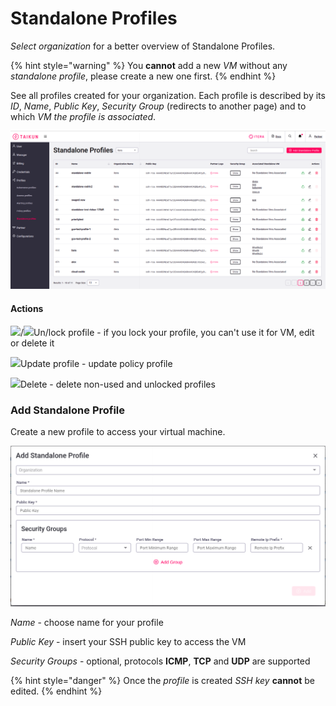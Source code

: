 # Standalone Profiles

_Select organization_ for a better overview of Standalone Profiles.

{% hint style="warning" %}
You **cannot** add a new _VM_ without any _standalone profile_, please create a new one first.
{% endhint %}



See all profiles created for your organization. Each profile is described by its _ID_, _Name_, _Public Key_, _Security Group_ (redirects to another page) and to which _VM_ _the profile is associated_.

![Fig. 1: Standalone Profiles](<../.gitbook/assets/overview (8).png>)



#### Actions

​![](https://files.gitbook.com/v0/b/gitbook-28427.appspot.com/o/assets%2F-MJQrhtis3vRAM281R7J%2F-McT0x4NgKkVh0AjATAz%2F-McTcbB-au4V6R\_9I-LI%2Flock.png?alt=media\&token=26c90504-4c1f-4a29-a745-0df86f27f5bc)/​![](https://files.gitbook.com/v0/b/gitbook-28427.appspot.com/o/assets%2F-MJQrhtis3vRAM281R7J%2F-McT0x4NgKkVh0AjATAz%2F-McTchESBHx\_eCS1Ew3a%2Funlock.png?alt=media\&token=c4ce659f-7351-4dae-a234-65517335f272)Un/lock profile - if you lock your profile, you can't use it for VM, edit or delete it

​![](https://files.gitbook.com/v0/b/gitbook-28427.appspot.com/o/assets%2F-MJQrhtis3vRAM281R7J%2F-Mk6UkgYDAHsPXTIGcfJ%2F-Mk6hrUl1O\_c\_YKd85jN%2Fedit.png?alt=media\&token=392bf2c6-8732-4568-af4d-dd75c3aa0053)Update profile - update policy profile

​​![](https://files.gitbook.com/v0/b/gitbook-28427.appspot.com/o/assets%2F-MJQrhtis3vRAM281R7J%2F-Mk6UkgYDAHsPXTIGcfJ%2F-Mk6hyRbUTQuKygF4kbB%2Fdelete.png?alt=media\&token=048d1ff6-58c8-40c2-adee-b4723a073ce7)Delete - delete non-used and unlocked profiles



### Add Standalone Profile

Create a new profile to access your virtual machine.

![Fig. 2: Add Standalone Profile](../.gitbook/assets/add-standalone-profile.png)

_Name_ - choose name for your profile

_Public Key_ - insert your SSH public key to access the VM

_Security Groups_ - optional, protocols **ICMP**, **TCP** and **UDP** are supported

{% hint style="danger" %}
Once the _profile_ is created _SSH key_ **cannot** be edited.
{% endhint %}
